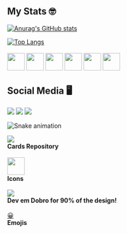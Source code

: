 ## My Stats 🤓
[![Anurag's GitHub stats](https://github-readme-stats-wandersonddgs.vercel.app/api?username=wandersonddgs&show_icons=true&icon_color=2c74b3&bg_color=040f1a&border_color=2c74b3&border_radius=9&text_color=0a2647&include_all_commits=true&card_width=525px&line_height=30&hide_title=true&ring_color=2c74b3)](https://github.com/anuraghazra/github-readme-stats)

[![Top Langs](https://github-readme-stats.vercel.app/api/top-langs/?username=wandersonddgs&layout=compact&card_width=525&bg_color=040f1a&hide_border=false&border_color=2c74b3&border_radius=9&title_color=2c74b3&text_color=0a2647)](https://github.com/anuraghazra/github-readme-stats) <br>
<br>
<img src="https://cdn.jsdelivr.net/gh/devicons/devicon/icons/vscode/vscode-original-wordmark.svg" width="40px" />
<img src="https://cdn.jsdelivr.net/gh/devicons/devicon/icons/html5/html5-original.svg" width="40px" />
<img src="https://cdn.jsdelivr.net/gh/devicons/devicon/icons/css3/css3-original.svg" width="40px" />
<img src="https://cdn.jsdelivr.net/gh/devicons/devicon/icons/javascript/javascript-original.svg" width="40px" />
<img src="https://cdn.jsdelivr.net/gh/devicons/devicon/icons/jupyter/jupyter-original-wordmark.svg" width="40px" />
<img src="https://cdn.jsdelivr.net/gh/devicons/devicon/icons/python/python-original.svg" width="40px" />

## Social Media 🖥️
<a href="https://www.youtube.com/channel/UCjhCV2OnOjK_YFK6hLIsf-Q" target="_blank"><img src="https://img.shields.io/badge/YouTube-FF0000?style=for-the-badge&logo=youtube&logoColor=white" /></a>
<a href="https://www.instagram.com/wandersonddgs/"><img src="https://img.shields.io/badge/-Instagram-%23E4405F?style=for-the-badge&logo=instagram&logoColor=white" /></a>
<a href="https://www.linkedin.com/in/wanderson-patrick/"><img src="https://img.shields.io/badge/-LinkedIn-%230077B5?style=for-the-badge&logo=linkedin&logoColor=white" /></a> <br>

![Snake animation](https://github.com/wandersonddgs/wandersonddgs/blob/output/github-contribution-grid-snake.svg)

<a href="https://github.com/anuraghazra/github-readme-stats" target="_blank"><img src="https://camo.githubusercontent.com/9ad8cfe3215fff758ea74784f86ef0de25b6acfbd6a4fab19d9a13ff47b05843/68747470733a2f2f7265732e636c6f7564696e6172792e636f6d2f616e7572616768617a72612f696d6167652f75706c6f61642f76313539343930383234322f6c6f676f5f636373776d652e737667" /></a> <br>
<b>Cards Repository</b> <br>
<br>
<a href="https://devicon.dev"><img src="https://cdn.jsdelivr.net/gh/devicons/devicon/icons/devicon/devicon-original.svg" width="40px" /></a> <br>
<b>Icons</b> <br>
<br>
<a href="https://www.youtube.com/@DevemDobro"><img src="https://img.shields.io/badge/YouTube-FF0000?style=for-the-badge&logo=youtube&logoColor=white" /></a> <br>
<b>Dev em Dobro for 90% of the design!</b>
<br>
<br>
<a href="https://www.freetool.dev/emoji-picker" tartet="_blank">😀</a>
<br>
<b>Emojis</b>
